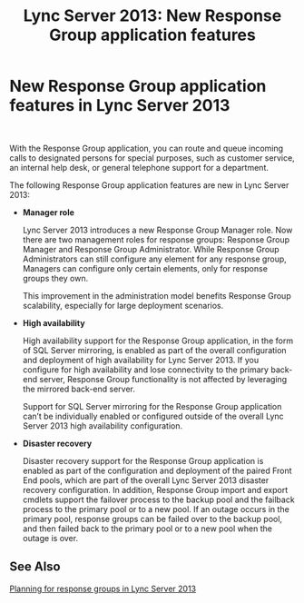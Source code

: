 ﻿---
title: 'Lync Server 2013: New Response Group application features'
TOCTitle: New Response Group application features
ms:assetid: 569544b4-fa97-429b-97e6-568afab6c19b
ms:mtpsurl: https://technet.microsoft.com/en-us/library/Gg398373(v=OCS.15)
ms:contentKeyID: 48184196
ms.date: 07/23/2014
mtps_version: v=OCS.15
---

# New Response Group application features in Lync Server 2013

 


With the Response Group application, you can route and queue incoming calls to designated persons for special purposes, such as customer service, an internal help desk, or general telephone support for a department.

The following Response Group application features are new in Lync Server 2013:

  - **Manager role**
    
    Lync Server 2013 introduces a new Response Group Manager role. Now there are two management roles for response groups: Response Group Manager and Response Group Administrator. While Response Group Administrators can still configure any element for any response group, Managers can configure only certain elements, only for response groups they own.
    
    This improvement in the administration model benefits Response Group scalability, especially for large deployment scenarios.

  - **High availability**
    
    High availability support for the Response Group application, in the form of SQL Server mirroring, is enabled as part of the overall configuration and deployment of high availability for Lync Server 2013. If you configure for high availability and lose connectivity to the primary back-end server, Response Group functionality is not affected by leveraging the mirrored back-end server.
    
    Support for SQL Server mirroring for the Response Group application can’t be individually enabled or configured outside of the overall Lync Server 2013 high availability configuration.

  - **Disaster recovery**
    
    Disaster recovery support for the Response Group application is enabled as part of the configuration and deployment of the paired Front End pools, which are part of the overall Lync Server 2013 disaster recovery configuration. In addition, Response Group import and export cmdlets support the failover process to the backup pool and the failback process to the primary pool or to a new pool. If an outage occurs in the primary pool, response groups can be failed over to the backup pool, and then failed back to the primary pool or to a new pool when the outage is over.

## See Also


[Planning for response groups in Lync Server 2013](lync-server-2013-planning-for-response-groups.md)


